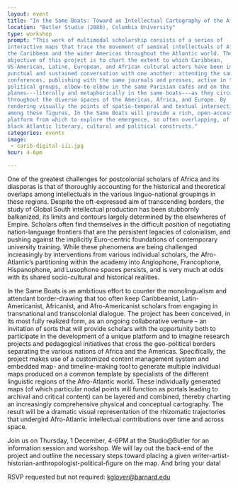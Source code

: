```yaml
---
layout: event
title: "In the Same Boats: Toward an Intellectual Cartography of the Afro-Atlantic"
location: "Butler Studio (208b), Columbia University"
type: workshop
prompt: "This work of multimodal scholarship consists of a series of
interactive maps that trace the movement of seminal intellectuals of Africa,
the Caribbean and the wider Americas throughout the Atlantic world. The
objective of this project is to chart the extent to which Caribbean,
US-American, Latino, European, and African cultural actors have been in both
punctual and sustained conversation with one another: attending the same
conferences, publishing with the same journals and presses, active in the same
political groups, elbow-to-elbow in the same Parisian cafés and on the same
planes---literally and metaphorically in the same boats---as they circulate
throughout the diverse spaces of the Americas, Africa, and Europe. By
rendering visually the points of spatio-temporal and textual intersection
among these figures, In the Same Boats will provide a rich, open-access
platform from which to explore the emergence, so often overlapping, of key
black Atlantic literary, cultural and political constructs."
categories: events
image:
 - carib-digital-iii.jpg
hour: 4-6pm

---
```


One of the greatest challenges for postcolonial scholars of Africa and its
diasporas is that of thoroughly accounting for the historical and theoretical
overlaps among intellectuals in the various linguo-national groupings in these
regions. Despite the oft-expressed aim of transcending borders, the study of
Global South intellectual production has been stubbornly balkanized, its
limits and contours largely determined by the elsewheres of Empire. Scholars
often find themselves in the difficult position of negotiating nation-language
frontiers that are the persistent legacies of colonialism, and pushing against
the implicitly Euro-centric foundations of contemporary university training.
While these phenomena are being challenged increasingly by interventions from
various individual scholars, the Afro-Atlantic’s partitioning within the
academy into Anglophone, Francophone, Hispanophone, and Lusophone spaces
persists, and is very much at odds with its shared socio-cultural and
historical realities.

In the Same Boats is an ambitious effort to counter the monolingualism and
attendant border-drawing that too often keep Caribbeanist, Latin-Americanist,
Africanist, and Afro-Americanist scholars from engaging in transnational and
transcolonial dialogue. The project has been conceived, in its most fully
realized form, as an ongoing collaborative venture – an invitation of sorts
that will provide scholars with the opportunity both to participate in the
development of a unique platform and to imagine research projects and
pedagogical initiatives that cross the geo-political borders separating the
various nations of Africa and the Americas. Specifically, the project makes
use of a customized content management system and embedded map- and
timeline-making tool to generate multiple individual maps produced on a common
template by specialists of the different linguistic regions of the
Afro-Atlantic world. These individually generated maps (of which particular
nodal points will function as portals leading to archival and critical
content) can be layered and combined, thereby charting an increasingly
comprehensive physical and conceptual cartography. The result will be a
dramatic visual representation of the rhizomatic trajectories that undergird
Afro-Atlantic intellectual contributions over time and across space.

Join us on Thursday, 1 December, 4-6PM  at the Studio@Butler for an
information session and workshop. We will lay out the back-end of the project
and outline the necessary steps toward placing a given
writer-artist-historian-anthropologist-political-figure on the map. And bring
your data!

RSVP requested but not required: kglover@barnard.edu
